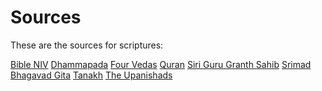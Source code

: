 # Sources

These are the sources for scriptures:

[Bible NIV](https://raw.githubusercontent.com/rotarydialer/Sermonator/master/resources/bible-niv.txt)
[Dhammapada](https://www.gutenberg.org/files/2017/2017.txt)
[Four Vedas](https://archive.org/stream/FourVedasEnglishTranslation/Four-Vedas-English-Translation_djvu.txt)
[Quran](https://tanzil.net/#trans/en.ahmedali/1:1)
[Siri Guru Granth Sahib](https://www.sikhnet.com/files/ereader/Siri%20Guru%20Granth%20-%20English%20Translation%20(matching%20pages).pdf)
[Srimad Bhagavad Gita](http://michaelsudduth.com/wp-content/uploads/2013/01/Srimad-Bhagavad-Gita-Shankara-Bhashya-English.pdf)
[Tanakh](https://jps.org/wp-content/uploads/2015/10/Tanakh1917.pdf)
[The Upanishads](https://estudantedavedanta.net/The-Upanishads-Translated-by-Swami-Paramananda.pdf)